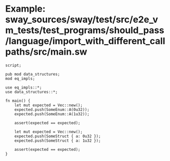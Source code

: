 # Example: sway_sources/sway/test/src/e2e_vm_tests/test_programs/should_pass/language/import_with_different_callpaths/src/main.sw

```sway
script;

pub mod data_structures;
mod eq_impls;

use eq_impls::*;
use data_structures::*;

fn main() {
    let mut expected = Vec::new();
    expected.push(SomeEnum::A(0u32));
    expected.push(SomeEnum::A(1u32));

    assert(expected == expected);

    let mut expected = Vec::new();
    expected.push(SomeStruct { a: 0u32 });
    expected.push(SomeStruct { a: 1u32 });

    assert(expected == expected);
}

```

